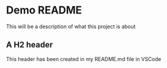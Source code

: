 # Demo README

This will be a description of what this project is about

## A H2 header

This header has been created in my README.md file in VSCode
